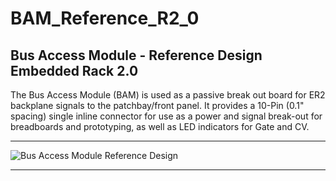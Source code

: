 # BAM_Reference_R2_0
Bus Access Module - Reference Design Embedded Rack 2.0 
-----------------------------------------------------

The Bus Access Module (BAM) is used as a passive break out board for 
ER2 backplane signals to the patchbay/front panel.
It provides a 10-Pin (0.1" spacing) single inline connector for use as a power and signal break-out
for breadboards and prototyping, as well as LED indicators for Gate and CV.

-----------------------------------------------------

![Bus Access Module Reference Design](https://github.com/patternagents/ERA/blob/master/revisions/BAM_Reference_R2_0/images/BAM_Reference_R2_0_top.png)

-----------------------------------------------------
